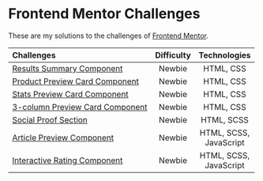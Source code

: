 # Frontend Mentor Challenges

These are my solutions to the challenges of [Frontend Mentor](https://www.frontendmentor.io).

| Challenges | Difficulty | Technologies |
| :--------- | :--------: | :----------: |
| [Results Summary Component](https://github.com/annafkt/frontend-mentor-challenges/tree/master/results-summary-component) | Newbie | HTML, CSS |
| [Product Preview Card Component](https://github.com/annafkt/frontend-mentor-challenges/tree/master/product-preview-card-component) | Newbie | HTML, CSS |
| [Stats Preview Card Component](https://github.com/annafkt/frontend-mentor-challenges/tree/master/stats-preview-card-component)     | Newbie | HTML, CSS |
| [3-column Preview Card Component](https://github.com/annafkt/frontend-mentor-challenges/tree/master/3-column-preview-card-component) | Newbie | HTML, CSS |
| [Social Proof Section](https://github.com/annafkt/frontend-mentor-challenges/tree/master/social-proof-section) | Newbie | HTML, SCSS |
| [Article Preview Component](https://github.com/annafkt/frontend-mentor-challenges/tree/master/article-preview-component) | Newbie | HTML, SCSS,<br>JavaScript |
| [Interactive Rating Component](https://github.com/annafkt/frontend-mentor-challenges/tree/master/interactive-rating-component) | Newbie | HTML, SCSS,<br>JavaScript |
